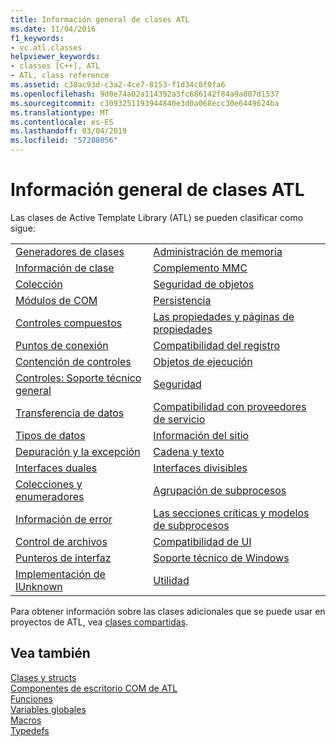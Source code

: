 ```yaml
---
title: Información general de clases ATL
ms.date: 11/04/2016
f1_keywords:
- vc.atl.classes
helpviewer_keywords:
- classes [C++], ATL
- ATL, class reference
ms.assetid: c38ac93d-c3a2-4ce7-8153-f1d34c0f0fa6
ms.openlocfilehash: 9d0e74a02a114392a3fc686142f84a9a807d1537
ms.sourcegitcommit: c3093251193944840e3d0a068ecc30e6449624ba
ms.translationtype: MT
ms.contentlocale: es-ES
ms.lasthandoff: 03/04/2019
ms.locfileid: "57288056"
---
```

# <a name="atl-class-overview"></a>Información general de clases ATL

Las clases de Active Template Library (ATL) se pueden clasificar como sigue:

|||
|-|-|
|[Generadores de clases](../atl/class-factories-classes.md)|[Administración de memoria](../atl/memory-management-classes.md)|
|[Información de clase](../atl/class-information-classes.md)|[Complemento MMC](../atl/mmc-snap-in-classes.md)|
|[Colección](../atl/collection-classes.md)|[Seguridad de objetos](../atl/object-safety-classes.md)|
|[Módulos de COM](../atl/com-modules-classes.md)|[Persistencia](../atl/persistence-classes.md)|
|[Controles compuestos](../atl/composite-controls-classes.md)|[Las propiedades y páginas de propiedades](../atl/properties-and-property-pages-classes.md)|
|[Puntos de conexión](../atl/connection-points-classes.md)|[Compatibilidad del registro](../atl/registry-support-classes.md)|
|[Contención de controles](../atl/control-containment-classes.md)|[Objetos de ejecución](../atl/running-objects-classes.md)|
|[Controles: Soporte técnico general](../atl/controls-general-support-classes.md)|[Seguridad](../atl/security-classes.md)|
|[Transferencia de datos](../atl/data-transfer-classes.md)|[Compatibilidad con proveedores de servicio](../atl/service-provider-support-classes.md)|
|[Tipos de datos](../atl/data-types-classes.md)|[Información del sitio](../atl/site-information-classes.md)|
|[Depuración y la excepción](../atl/debugging-and-exceptions-classes.md)|[Cadena y texto](../atl/string-and-text-classes.md)|
|[Interfaces duales](../atl/dual-interfaces-classes.md)|[Interfaces divisibles](../atl/tear-off-interfaces-classes.md)|
|[Colecciones y enumeradores](../atl/enumerators-and-collections-classes.md)|[Agrupación de subprocesos](../atl/thread-pooling-classes.md)|
|[Información de error](../atl/error-information-classes.md)|[Las secciones críticas y modelos de subprocesos](../atl/threading-models-and-critical-sections-classes.md)|
|[Control de archivos](../atl/file-handling-classes.md)|[Compatibilidad de UI](../atl/ui-support-classes.md)|
|[Punteros de interfaz](../atl/interface-pointers-classes.md)|[Soporte técnico de Windows](../atl/windows-support-classes.md)|
|[Implementación de IUnknown](../atl/iunknown-implementation-classes.md)|[Utilidad](../atl/utility-classes.md)|

Para obtener información sobre las clases adicionales que se puede usar en proyectos de ATL, vea [clases compartidas](../atl-mfc-shared/atl-mfc-shared-classes.md).

## <a name="see-also"></a>Vea también

[Clases y structs](../atl/reference/atl-classes.md)<br/>
[Componentes de escritorio COM de ATL](../atl/atl-com-desktop-components.md)<br/>
[Funciones](../atl/reference/atl-functions.md)<br/>
[Variables globales](../atl/reference/atl-global-variables.md)<br/>
[Macros](../atl/reference/atl-macros.md)<br/>
[Typedefs](../atl/reference/atl-typedefs.md)

